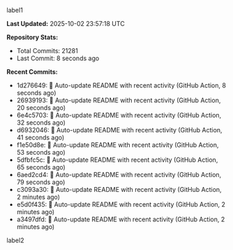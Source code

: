 
label1 
<!-- ACTIVITY_START -->
**Last Updated:** 2025-10-02 23:57:18 UTC

**Repository Stats:**
- Total Commits: 21281
- Last Commit: 8 seconds ago

**Recent Commits:**
- 1d276649: 🤖 Auto-update README with recent activity (GitHub Action, 8 seconds ago)
- 26939193: 🤖 Auto-update README with recent activity (GitHub Action, 20 seconds ago)
- 6e4c5703: 🤖 Auto-update README with recent activity (GitHub Action, 32 seconds ago)
- d6932046: 🤖 Auto-update README with recent activity (GitHub Action, 41 seconds ago)
- f1e50d8e: 🤖 Auto-update README with recent activity (GitHub Action, 53 seconds ago)
- 5dfbfc5c: 🤖 Auto-update README with recent activity (GitHub Action, 65 seconds ago)
- 6aed2cd4: 🤖 Auto-update README with recent activity (GitHub Action, 79 seconds ago)
- c3093a30: 🤖 Auto-update README with recent activity (GitHub Action, 2 minutes ago)
- e5d0f435: 🤖 Auto-update README with recent activity (GitHub Action, 2 minutes ago)
- a3497dfd: 🤖 Auto-update README with recent activity (GitHub Action, 2 minutes ago)
<!-- ACTIVITY_END -->

label2
